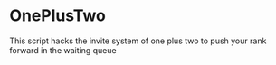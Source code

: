 # OnePlusTwo
This script hacks the invite system of one plus two to push your rank forward in the waiting queue
